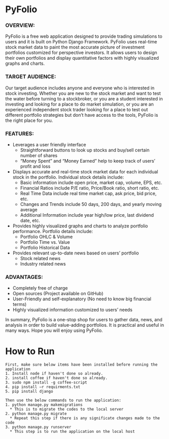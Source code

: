 # PyFolio
### OVERVIEW: 
PyFolio is a free web application designed to provide trading simulations to users and it is built on Python Django Framework. PyFolio uses real-time stock market data to paint the most accurate picture of investment portfolios customized for perspective investors. It allows users to design their own portfolios and display quantitative factors with highly visualized graphs and charts.
### TARGET AUDIENCE:
Our target audience includes anyone and everyone who is interested in stock investing. Whether you are new to the stock market and want to test the water before turning to a stockbroker, or you are a student interested in investing and looking for a place to do market simulation, or you are an experienced independent stock trader looking for a place to test out different portfolio strategies but don’t have access to the tools, PyFolio is the right place for you.
### FEATURES:
* Leverages a user friendly interface
  * Straightforward buttons to look up stocks and buy/sell certain number of shares
  * “Money Spent” and “Money Earned” help to keep track of users’ profit and loss
* Displays accurate and real-time stock market data for each individual stock in the portfolio. Individual stock details include:
  * Basic information include open price, market cap, volume, EPS, etc.
  * Financial Ratios include P/E ratio, Price/Book ratio, short ratio, etc.
  * Real Time Data include real time market cap, ask price, bid price, etc.
  * Changes and Trends include 50 days, 200 days, and yearly moving average
  * Additional Information include year high/low price, last dividend date, etc.
* Provides highly visualized graphs and charts to analyze portfolio performance. Portfolio details include:
  * Portfolio OHLC & Volume
  * Portfolio Time vs. Value
  * Portfolio Historical Data
* Provides relevant up-to-date news based on users’ portfolio
  * Stock related news
  * Industry related news
### ADVANTAGES:
* Completely free of charge
* Open sources (Project available on GitHub)
* User-Friendly and self-explanatory (No need to know big financial terms)
* Highly visualized information customized to users’ needs

In summary, PyFolio is a one-stop shop for users to gather data, news, and analysis in order to build value-adding portfolios. It is practical and useful in many ways. Hope you will enjoy using PyFolio.

# How to Run
``` 
First, make sure below items have been installed before running the application
1. Install node if haven't done so already. 
2. install coffee if haven't done so already.
3. sudo npm install -g coffee-script
4. pip install –r requirments.txt
5. pip install django

Then use the below commands to run the application:
1. python manage.py makemigrations
  * This is to migrate the codes to the local server
2. python manage.py migrate
  * Repeat this step if there is any significate changes made to the code
3. python manage.py runserver
  * This step is to run the application on the local host

```
